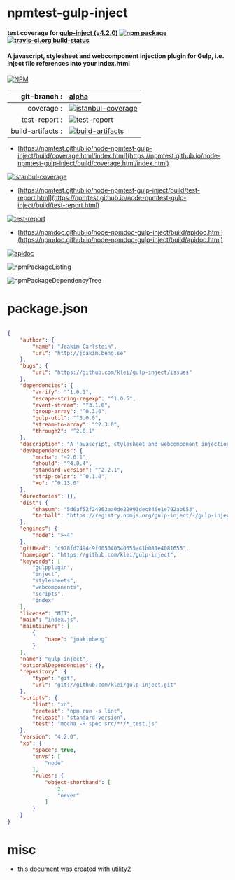 # npmtest-gulp-inject

#### test coverage for  [gulp-inject (v4.2.0)](https://github.com/klei/gulp-inject)  [![npm package](https://img.shields.io/npm/v/npmtest-gulp-inject.svg?style=flat-square)](https://www.npmjs.org/package/npmtest-gulp-inject) [![travis-ci.org build-status](https://api.travis-ci.org/npmtest/node-npmtest-gulp-inject.svg)](https://travis-ci.org/npmtest/node-npmtest-gulp-inject)

#### A javascript, stylesheet and webcomponent injection plugin for Gulp, i.e. inject file references into your index.html

[![NPM](https://nodei.co/npm/gulp-inject.png?downloads=true&downloadRank=true&stars=true)](https://www.npmjs.com/package/gulp-inject)

| git-branch : | [alpha](https://github.com/npmtest/node-npmtest-gulp-inject/tree/alpha)|
|--:|:--|
| coverage : | [![istanbul-coverage](https://npmtest.github.io/node-npmtest-gulp-inject/build/coverage.badge.svg)](https://npmtest.github.io/node-npmtest-gulp-inject/build/coverage.html/index.html)|
| test-report : | [![test-report](https://npmtest.github.io/node-npmtest-gulp-inject/build/test-report.badge.svg)](https://npmtest.github.io/node-npmtest-gulp-inject/build/test-report.html)|
| build-artifacts : | [![build-artifacts](https://npmtest.github.io/node-npmtest-gulp-inject/glyphicons_144_folder_open.png)](https://github.com/npmtest/node-npmtest-gulp-inject/tree/gh-pages/build)|

- [https://npmtest.github.io/node-npmtest-gulp-inject/build/coverage.html/index.html](https://npmtest.github.io/node-npmtest-gulp-inject/build/coverage.html/index.html)

[![istanbul-coverage](https://npmtest.github.io/node-npmtest-gulp-inject/build/screenCapture.buildCi.browser.%252Ftmp%252Fbuild%252Fcoverage.lib.html.png)](https://npmtest.github.io/node-npmtest-gulp-inject/build/coverage.html/index.html)

- [https://npmtest.github.io/node-npmtest-gulp-inject/build/test-report.html](https://npmtest.github.io/node-npmtest-gulp-inject/build/test-report.html)

[![test-report](https://npmtest.github.io/node-npmtest-gulp-inject/build/screenCapture.buildCi.browser.%252Ftmp%252Fbuild%252Ftest-report.html.png)](https://npmtest.github.io/node-npmtest-gulp-inject/build/test-report.html)

- [https://npmdoc.github.io/node-npmdoc-gulp-inject/build/apidoc.html](https://npmdoc.github.io/node-npmdoc-gulp-inject/build/apidoc.html)

[![apidoc](https://npmdoc.github.io/node-npmdoc-gulp-inject/build/screenCapture.buildCi.browser.%252Ftmp%252Fbuild%252Fapidoc.html.png)](https://npmdoc.github.io/node-npmdoc-gulp-inject/build/apidoc.html)

![npmPackageListing](https://npmtest.github.io/node-npmtest-gulp-inject/build/screenCapture.npmPackageListing.svg)

![npmPackageDependencyTree](https://npmtest.github.io/node-npmtest-gulp-inject/build/screenCapture.npmPackageDependencyTree.svg)



# package.json

```json

{
    "author": {
        "name": "Joakim Carlstein",
        "url": "http://joakim.beng.se"
    },
    "bugs": {
        "url": "https://github.com/klei/gulp-inject/issues"
    },
    "dependencies": {
        "arrify": "^1.0.1",
        "escape-string-regexp": "^1.0.5",
        "event-stream": "^3.1.0",
        "group-array": "^0.3.0",
        "gulp-util": "^3.0.0",
        "stream-to-array": "^2.3.0",
        "through2": "^2.0.1"
    },
    "description": "A javascript, stylesheet and webcomponent injection plugin for Gulp, i.e. inject file references into your index.html",
    "devDependencies": {
        "mocha": "~2.0.1",
        "should": "^4.0.4",
        "standard-version": "^2.2.1",
        "strip-color": "^0.1.0",
        "xo": "^0.13.0"
    },
    "directories": {},
    "dist": {
        "shasum": "5d6af52f24963aa0de22993dec846e1e792ab653",
        "tarball": "https://registry.npmjs.org/gulp-inject/-/gulp-inject-4.2.0.tgz"
    },
    "engines": {
        "node": ">=4"
    },
    "gitHead": "c978fd7494c9f005040340555a41b081e4081655",
    "homepage": "https://github.com/klei/gulp-inject",
    "keywords": [
        "gulpplugin",
        "inject",
        "stylesheets",
        "webcomponents",
        "scripts",
        "index"
    ],
    "license": "MIT",
    "main": "index.js",
    "maintainers": [
        {
            "name": "joakimbeng"
        }
    ],
    "name": "gulp-inject",
    "optionalDependencies": {},
    "repository": {
        "type": "git",
        "url": "git://github.com/klei/gulp-inject.git"
    },
    "scripts": {
        "lint": "xo",
        "pretest": "npm run -s lint",
        "release": "standard-version",
        "test": "mocha -R spec src/**/*_test.js"
    },
    "version": "4.2.0",
    "xo": {
        "space": true,
        "envs": [
            "node"
        ],
        "rules": {
            "object-shorthand": [
                2,
                "never"
            ]
        }
    }
}
```



# misc
- this document was created with [utility2](https://github.com/kaizhu256/node-utility2)
